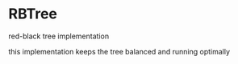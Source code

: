 # RBTree
red-black tree implementation

this implementation keeps the tree balanced and running optimally
